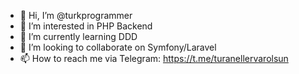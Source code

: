 - 👋 Hi, I’m @turkprogrammer
- 👀 I’m interested in PHP Backend
- 🌱 I’m currently learning DDD
- 💞️ I’m looking to collaborate on Symfony/Laravel
- 📫 How to reach me via Telegram: https://t.me/turanellervarolsun

<!---
turkprogrammer/turkprogrammer is a ✨ special ✨ repository because its `README.md` (this file) appears on your GitHub profile.
You can click the Preview link to take a look at your changes.
--->
